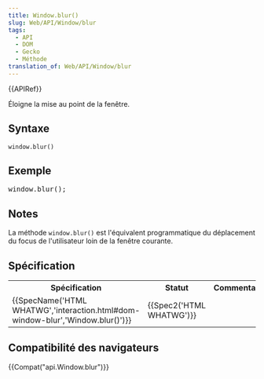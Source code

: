 ```yaml
---
title: Window.blur()
slug: Web/API/Window/blur
tags:
  - API
  - DOM
  - Gecko
  - Méthode
translation_of: Web/API/Window/blur
---
```

<p>{{APIRef}}</p>

<p>Éloigne la mise au point de la fenêtre.</p>

<h2 id="Syntax">Syntaxe</h2>

<pre class="syntaxbox"><code>window.blur()</code></pre>

<h2 id="Example">Exemple</h2>

<pre class="brush:js">window.blur();</pre>

<h2 id="Notes">Notes</h2>

<p>La méthode <code>window.blur()</code> est l'équivalent programmatique du déplacement du focus de l'utilisateur loin de la fenêtre courante.</p>

<h2 id="Specification">Spécification</h2>

<table class="standard-table">
 <tbody>
  <tr>
   <th scope="col">Spécification</th>
   <th scope="col">Statut</th>
   <th scope="col">Commentair</th>
  </tr>
  <tr>
   <td>{{SpecName('HTML WHATWG','interaction.html#dom-window-blur','Window.blur()')}}</td>
   <td>{{Spec2('HTML WHATWG')}}</td>
   <td></td>
  </tr>
 </tbody>
</table>

<h2 id="Compatibilité_des_navigateurs">Compatibilité des navigateurs</h2>

<p>{{Compat("api.Window.blur")}}</p>
